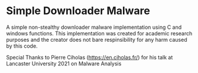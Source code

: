 # Simple Downloader Malware
A simple non-stealthy downloader malware implementation using C and windows functions.
This implementation was created for academic research purposes and the creator does not bare respinsibility for any harm caused by this code. 

Special Thanks to Pierre Ciholas (https://en.ciholas.fr/) for his talk at Lancaster University 2021 on Malware Analysis
